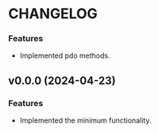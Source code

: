 # CHANGELOG

### Features

 * Implemented pdo methods.

## v0.0.0 (2024-04-23)

### Features

 * Implemented the minimum functionality.



